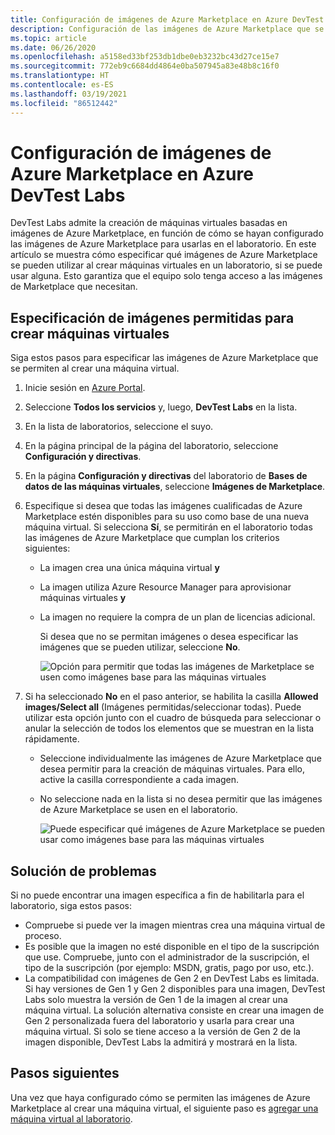 ```yaml
---
title: Configuración de imágenes de Azure Marketplace en Azure DevTest Labs
description: Configuración de las imágenes de Azure Marketplace que se pueden usar al crear una máquina virtual en Azure DevTest Labs
ms.topic: article
ms.date: 06/26/2020
ms.openlocfilehash: a5158ed33bf253db1dbe0eb3232bc43d27ce15e7
ms.sourcegitcommit: 772eb9c6684dd4864e0ba507945a83e48b8c16f0
ms.translationtype: HT
ms.contentlocale: es-ES
ms.lasthandoff: 03/19/2021
ms.locfileid: "86512442"
---
```

# <a name="configure-azure-marketplace-image-settings-in-azure-devtest-labs"></a>Configuración de imágenes de Azure Marketplace en Azure DevTest Labs
DevTest Labs admite la creación de máquinas virtuales basadas en imágenes de Azure Marketplace, en función de cómo se hayan configurado las imágenes de Azure Marketplace para usarlas en el laboratorio. En este artículo se muestra cómo especificar qué imágenes de Azure Marketplace se pueden utilizar al crear máquinas virtuales en un laboratorio, si se puede usar alguna. Esto garantiza que el equipo solo tenga acceso a las imágenes de Marketplace que necesitan. 

## <a name="specify-allowed-images-for-creating-vms"></a>Especificación de imágenes permitidas para crear máquinas virtuales
Siga estos pasos para especificar las imágenes de Azure Marketplace que se permiten al crear una máquina virtual. 

1. Inicie sesión en [Azure Portal](https://go.microsoft.com/fwlink/p/?LinkID=525040).
2. Seleccione **Todos los servicios** y, luego, **DevTest Labs** en la lista.
3. En la lista de laboratorios, seleccione el suyo. 
4. En la página principal de la página del laboratorio, seleccione **Configuración y directivas**.
5. En la página **Configuración y directivas** del laboratorio de **Bases de datos de las máquinas virtuales**, seleccione **Imágenes de Marketplace**.
6. Especifique si desea que todas las imágenes cualificadas de Azure Marketplace estén disponibles para su uso como base de una nueva máquina virtual. Si selecciona **Sí**, se permitirán en el laboratorio todas las imágenes de Azure Marketplace que cumplan los criterios siguientes:
   
   * La imagen crea una única máquina virtual **y**
   * La imagen utiliza Azure Resource Manager para aprovisionar máquinas virtuales **y**
   * La imagen no requiere la compra de un plan de licencias adicional.
     
     Si desea que no se permitan imágenes o desea especificar las imágenes que se pueden utilizar, seleccione **No**.
     
     ![Opción para permitir que todas las imágenes de Marketplace se usen como imágenes base para las máquinas virtuales](./media/devtest-lab-configure-marketplace-images/allow-all-marketplace-images.png)
7. Si ha seleccionado **No** en el paso anterior, se habilita la casilla **Allowed images/Select all** (Imágenes permitidas/seleccionar todas). 
   Puede utilizar esta opción junto con el cuadro de búsqueda para seleccionar o anular la selección de todos los elementos que se muestran en la lista rápidamente.
   * Seleccione individualmente las imágenes de Azure Marketplace que desea permitir para la creación de máquinas virtuales. Para ello, active la casilla correspondiente a cada imagen.
   * No seleccione nada en la lista si no desea permitir que las imágenes de Azure Marketplace se usen en el laboratorio.
   
     ![Puede especificar qué imágenes de Azure Marketplace se pueden usar como imágenes base para las máquinas virtuales](./media/devtest-lab-configure-marketplace-images/select-marketplace-images.png)


## <a name="troubleshoot"></a>Solución de problemas
Si no puede encontrar una imagen específica a fin de habilitarla para el laboratorio, siga estos pasos: 

- Compruebe si puede ver la imagen mientras crea una máquina virtual de proceso.
- Es posible que la imagen no esté disponible en el tipo de la suscripción que use. Compruebe, junto con el administrador de la suscripción, el tipo de la suscripción (por ejemplo: MSDN, gratis, pago por uso, etc.). 
- La compatibilidad con imágenes de Gen 2 en DevTest Labs es limitada. Si hay versiones de Gen 1 y Gen 2 disponibles para una imagen, DevTest Labs solo muestra la versión de Gen 1 de la imagen al crear una máquina virtual. La solución alternativa consiste en crear una imagen de Gen 2 personalizada fuera del laboratorio y usarla para crear una máquina virtual. Si solo se tiene acceso a la versión de Gen 2 de la imagen disponible, DevTest Labs la admitirá y mostrará en la lista. 
      


## <a name="next-steps"></a>Pasos siguientes
Una vez que haya configurado cómo se permiten las imágenes de Azure Marketplace al crear una máquina virtual, el siguiente paso es [agregar una máquina virtual al laboratorio](devtest-lab-add-vm.md).

